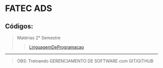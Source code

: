 # FATEC ADS
## Códigos:
> Matérias 2° Semestre
>> [LinguagemDeProgramacao](LinguagemDeProgramacao)
------

> OBS: Treinando GERENCIAMENTO DE SOFTWARE com GIT/GITHUB
